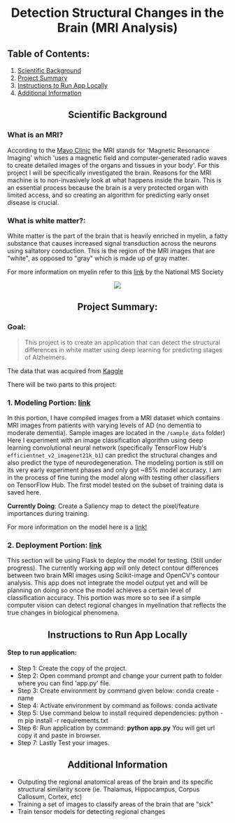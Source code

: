 <h1 align='center'>Detection Structural Changes in the Brain (MRI Analysis)</h1>

## Table of Contents:
1. [Scientific Background](#1)
2. [Project Summary](#2)
3. [Instructions to Run App Locally](#3)
4. [Additional Information](#4)


<h2 align='center'>Scientific Background<a name='1'></a></h2>

### What is an MRI? 

According to the <a href='https://www.mayoclinic.org/tests-procedures/mri/about/pac-20384768'>Mayo Clinic</a> the MRI stands for 'Magnetic Resonance Imaging' which 'uses a magnetic field and computer-generated radio waves to create detailed images of the organs and tissues in your body'. For this project I will be specifically investigated the brain. Reasons for the MRI machine is to non-invasively look at what happens inside the brain. This is an essential process because the brain is a very protected organ with limited access, and so creating an algorithm for predicting early onset disease is crucial.

### What is white matter?:
White matter is the part of the brain that is heavily enriched in myelin, a fatty substance that causes increased signal transduction across the neurons using saltatory conduction. This is the region of the MRI images that are "white", as opposed to "gray" which is made up of gray matter.

For more information on myelin refer to this <a href='https://www.nationalmssociety.org/What-is-MS/Definition-of-MS/Myelin'>link</a> by the National MS Society

<p align='center'>
	<img src='https://miykael.github.io/nipype-beginner-s-guide/_images/GM.gif'></img>
</p>

<h2 align='center'>Project Summary:<a name='2'></a></h2>

### Goal:
>This project is to create an application that can detect the structural differences in white matter using deep learning for predicting stages of Alzheimers.

The data that was acquired from <a href='https://www.kaggle.com/datasets/tourist55/alzheimers-dataset-4-class-of-images/'>Kaggle</a>

There will be two parts to this project:

### 1. Modeling Portion: <a href='https://github.com/johnnys7n/Multiclass-Brain-Detection-Tool/tree/main/Modeling'>link</a>
In this portion, I have compiled images from a MRI dataset which contains MRI images from patients with varying levels of AD (no dementia to moderate dementia). Sample images are located in the `/sample_data` folder) Here I experiment with an image classification algorithm using deep learning convolutional neural network (specifically TensorFlow Hub's `efficientnet_v2_imagenet21k_b1`) can predict the structural changes and also predict the type of neurodegeneration. The modeling portion is still on its very early experiment phases and only got ~85% model accuracy. I am in the process of fine tuning the model along with testing other classifiers on TensorFlow Hub. The first model tested on the subset of training data is saved here.

**Currently Doing**: Create a Saliency map to detect the pixel/feature importances during training. 

For more information on the model here is a <a href='https://tfhub.dev/google/imagenet/efficientnet_v2_imagenet21k_b1/feature_vector/2'>link!</a>
	
### 2. Deployment Portion: <a href='https://github.com/johnnys7n/Multiclass-Brain-Detection-Tool/tree/main/app'>link</a>

This section will be using Flask to deploy the model for testing. (Still under progress). The currently working app will only detect contour differences between two brain MRI images using Scikit-image and OpenCV's contour analysis. This app does not integrate the model output yet and will be planning on doing so once the model achieves a certain level of classification accuracy. This portion was more so to see if a simple computer vision can detect regional changes in myelination that reflects the true changes in biological phenomena. 

<h2 align='center'>Instructions to Run App Locally<a name='3'></a></h2>

#### Step to run application:
* Step 1: Create the copy of the project.
* Step 2: Open command prompt and change your current path to folder where you can find 'app.py' file.
* Step 3: Create environment by command given below:
	conda create -name <environment name>
* Step 4: Activate environment by command as follows:
	conda activate <environment name>
* Step 5: Use command below to install required dependencies:
	python -m pip install -r requirements.txt
* Step 6: Run application by command:
	**python app.py**
You will get url copy it and paste in browser.
* Step 7: Lastly Test your images.

<h2 align='center'>Additional Information<a name='2'></a></h2>

* Outputing the regional anatomical areas of the brain and its specific structural similarity score (ie. Thalamus, Hippocampus, Corpus Callosum, Cortex, etc)
* Training a set of images to classify areas of the brain that are "sick" 
* Train tensor models for detecting regional changes
